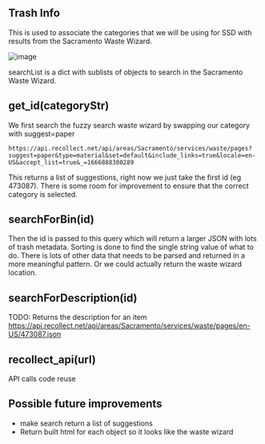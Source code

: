 ## Trash Info

This is used to associate the categories that we will be using for SSD with results from the Sacramento Waste Wizard.

![image](https://user-images.githubusercontent.com/39971693/198422340-f0ffa437-c0ed-4e57-8f5a-feaa9d81baf6.png)

searchList is a dict with sublists of objects to search in the Sacramento Waste Wizard.

## get_id(categoryStr)
We first search the fuzzy search waste wizard by swapping our category with suggest=paper

    https://api.recollect.net/api/areas/Sacramento/services/waste/pages?suggest=paper&type=material&set=default&include_links=true&locale=en-US&accept_list=true&_=1666888380289

This returns a list of suggestions, right now we just take the first id (eg 473087). There is some room for improvement to ensure that the correct category is selected.

## searchForBin(id)
Then the id is passed to this query which will return a larger JSON with lots of trash metadata. Sorting is done to find the single string value of what to do. There is lots of other data that needs to be parsed and returned in a more meaningful pattern. Or we could actually return the waste wizard location.

## searchForDescription(id)
TODO: Returns the description for an item
https://api.recollect.net/api/areas/Sacramento/services/waste/pages/en-US/473087.json

## recollect_api(url)
API calls code reuse

## Possible future improvements
- make search return a list of suggestions
- Return built html for each object so it looks like the waste wizard
